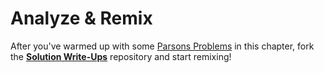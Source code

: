 # Analyze & Remix

After you've warmed up with some [Parsons Problems](./parsons-problems/) in this chapter, fork the **[Solution Write-Ups](https://github.com/DeNepo/solution-write-ups)** repository and start remixing!  

